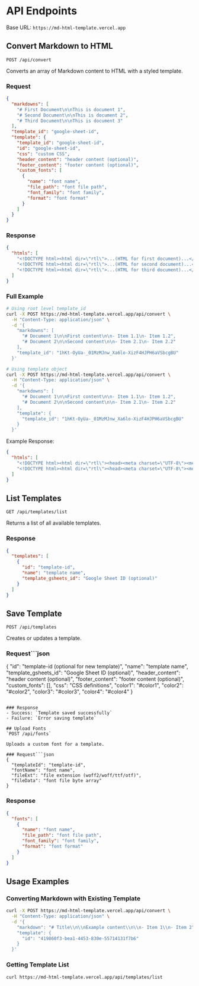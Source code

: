 # API Endpoints

Base URL: `https://md-html-template.vercel.app`

## Convert Markdown to HTML
`POST /api/convert`

Converts an array of Markdown content to HTML with a styled template.

### Request
```json
{
  "markdowns": [
    "# First Document\n\nThis is document 1",
    "# Second Document\n\nThis is document 2",
    "# Third Document\n\nThis is document 3"
  ],
  "template_id": "google-sheet-id",
  "template": {
    "template_id": "google-sheet-id",
    "id": "google-sheet-id",
    "css": "custom CSS",
    "header_content": "header content (optional)",
    "footer_content": "footer content (optional)",
    "custom_fonts": [
      {
        "name": "font name",
        "file_path": "font file path",
        "font_family": "font family",
        "format": "font format"
      }
    ]
  }
}
```

### Response
```json
{
  "htmls": [
    "<!DOCTYPE html><html dir=\"rtl\">...(HTML for first document)...</html>",
    "<!DOCTYPE html><html dir=\"rtl\">...(HTML for second document)...</html>",
    "<!DOCTYPE html><html dir=\"rtl\">...(HTML for third document)...</html>"
  ]
}
```

### Full Example
```bash
# Using root level template_id
curl -X POST https://md-html-template.vercel.app/api/convert \
  -H "Content-Type: application/json" \
  -d '{
    "markdowns": [
      "# Document 1\n\nFirst content\n\n- Item 1.1\n- Item 1.2",
      "# Document 2\n\nSecond content\n\n- Item 2.1\n- Item 2.2"
    ],
    "template_id": "1hKt-OyUa-_01MzMJnw_Xa6lo-XizF4HJPH6aVSbcgBU"
  }'

# Using template object
curl -X POST https://md-html-template.vercel.app/api/convert \
  -H "Content-Type: application/json" \
  -d '{
    "markdowns": [
      "# Document 1\n\nFirst content\n\n- Item 1.1\n- Item 1.2",
      "# Document 2\n\nSecond content\n\n- Item 2.1\n- Item 2.2"
    ],
    "template": {
      "template_id": "1hKt-OyUa-_01MzMJnw_Xa6lo-XizF4HJPH6aVSbcgBU"
    }
  }'
```

Example Response:
```json
{
  "htmls": [
    "<!DOCTYPE html><html dir=\"rtl\"><head><meta charset=\"UTF-8\"><meta name=\"viewport\" content=\"width=device-width, initial-scale=1.0\"><link href=\"https://fonts.googleapis.com/css2?family=Assistant:wght@400;500;700&display=swap\" rel=\"stylesheet\"><style>/* Template styles */</style></head><body><h1>Document 1</h1><p>First content</p><ul><li>Item 1.1</li><li>Item 1.2</li></ul></body></html>",
    "<!DOCTYPE html><html dir=\"rtl\"><head><meta charset=\"UTF-8\"><meta name=\"viewport\" content=\"width=device-width, initial-scale=1.0\"><link href=\"https://fonts.googleapis.com/css2?family=Assistant:wght@400;500;700&display=swap\" rel=\"stylesheet\"><style>/* Template styles */</style></head><body><h1>Document 2</h1><p>Second content</p><ul><li>Item 2.1</li><li>Item 2.2</li></ul></body></html>"
  ]
}
```

## List Templates
`GET /api/templates/list`

Returns a list of all available templates.

### Response
```json
{
  "templates": [
    {
      "id": "template-id",
      "name": "template name",
      "template_gsheets_id": "Google Sheet ID (optional)"
    }
  ]
}
```

## Save Template
`POST /api/templates`

Creates or updates a template.

### Request```json
{
  "id": "template-id (optional for new template)",
  "name": "template name",
  "template_gsheets_id": "Google Sheet ID (optional)",
  "header_content": "header content (optional)",
  "footer_content": "footer content (optional)",
  "custom_fonts": [],
  "css": "CSS definitions",
  "color1": "#color1",
  "color2": "#color2",
  "color3": "#color3",
  "color4": "#color4"
}
```

### Response
- Success: `Template saved successfully`
- Failure: `Error saving template`

## Upload Fonts
`POST /api/fonts`

Uploads a custom font for a template.

### Request```json
{
  "templateId": "template-id",
  "fontName": "font name",
  "fileExt": "file extension (woff2/woff/ttf/otf)",
  "fileData": "font file byte array"
}
```

### Response
```json
{
  "fonts": [
    {
      "name": "font name",
      "file_path": "font file path",
      "font_family": "font family",
      "format": "font format"
    }
  ]
}
```

## Usage Examples

### Converting Markdown with Existing Template
```bash
curl -X POST https://md-html-template.vercel.app/api/convert \
  -H "Content-Type: application/json" \
  -d '{
    "markdown": "# Title\\n\\nExample content\\n\\n- Item 1\\n- Item 2",
    "template": {
      "id": "419860f3-bea1-4453-830e-55714131f7b6"
    }
  }'
```

### Getting Template List
```bash
curl https://md-html-template.vercel.app/api/templates/list


